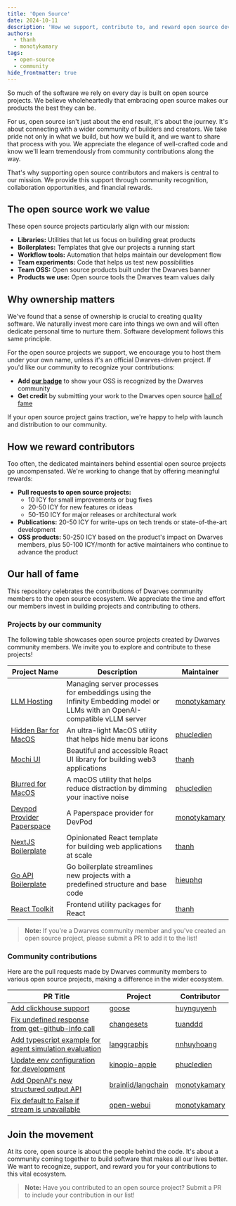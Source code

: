 ```yaml
---
title: 'Open Source'
date: 2024-10-11
description: 'How we support, contribute to, and reward open source development in our community'
authors:
  - thanh
  - monotykamary
tags:
  - open-source
  - community
hide_frontmatter: true
---
```


So much of the software we rely on every day is built on open source projects. We believe wholeheartedly that embracing open source makes our products the best they can be.

For us, open source isn't just about the end result, it's about the journey. It's about connecting with a wider community of builders and creators. We take pride not only in what we build, but how we build it, and we want to share that process with you. We appreciate the elegance of well-crafted code and know we'll learn tremendously from community contributions along the way.

That's why supporting open source contributors and makers is central to our mission. We provide this support through community recognition, collaboration opportunities, and financial rewards.

## The open source work we value

These open source projects particularly align with our mission:

- **Libraries:** Utilities that let us focus on building great products
- **Boilerplates:** Templates that give our projects a running start
- **Workflow tools:** Automation that helps maintain our development flow
- **Team experiments:** Code that helps us test new possibilities
- **Team OSS:** Open source products built under the Dwarves banner
- **Products we use:** Open source tools the Dwarves team values daily

## Why ownership matters

We've found that a sense of ownership is crucial to creating quality software. We naturally invest more care into things we own and will often dedicate personal time to nurture them. Software development follows this same principle.

For the open source projects we support, we encourage you to host them under your own name, unless it's an official Dwarves-driven project. If you'd like our community to recognize your contributions:

- **Add [our badge](https://github.com/dwarvesf/badge)** to show your OSS is recognized by the Dwarves community
- **Get credit** by submitting your work to the Dwarves open source [hall of fame](https://github.com/dwarvesf/opensource)

If your open source project gains traction, we're happy to help with launch and distribution to our community.

## How we reward contributors

Too often, the dedicated maintainers behind essential open source projects go uncompensated. We're working to change that by offering meaningful rewards:

- **Pull requests to open source projects:**
  - 10 ICY for small improvements or bug fixes
  - 20-50 ICY for new features or ideas
  - 50-150 ICY for major releases or architectural work
- **Publications:** 20-50 ICY for write-ups on tech trends or state-of-the-art development
- **OSS products:** 50-250 ICY based on the product's impact on Dwarves members, plus 50-100 ICY/month for active maintainers who continue to advance the product

## Our hall of fame

This repository celebrates the contributions of Dwarves community members to the open source ecosystem. We appreciate the time and effort our members invest in building projects and contributing to others.

### Projects by our community

The following table showcases open source projects created by Dwarves community members. We invite you to explore and contribute to these projects!

| Project Name | Description | Maintainer |
| ------------ | ----------- | ----------- |
| [LLM Hosting](https://github.com/dwarvesf/llm-hosting/) | Managing server processes for embeddings using the Infinity Embedding model or LLMs with an OpenAI-compatible vLLM server | [monotykamary](https://github.com/monotykamary) |
| [Hidden Bar for MacOS](https://github.com/dwarvesf/hidden) | An ultra-light MacOS utility that helps hide menu bar icons | [phucledien](https://github.com/phucledien) |
| [Mochi UI](https://github.com/consolelabs/mochi-ui) | Beautiful and accessible React UI library for building web3 applications | [thanh](https://github.com/zlatanpham) |
| [Blurred for MacOS](https://github.com/dwarvesf/blurred) | A macOS utility that helps reduce distraction by dimming your inactive noise | [phucledien](https://github.com/phucledien) |
| [Devpod Provider Paperspace](https://github.com/dwarvesf/devpod-provider-paperspace) | A Paperspace provider for DevPod | [monotykamary](https://github.com/monotykamary) |
| [NextJS Boilerplate](https://github.com/dwarvesf/nextjs-boilerplate) | Opinionated React template for building web applications at scale | [thanh](https://github.com/zlatanpham) |
| [Go API Boilerplate](https://github.com/dwarvesf/go-api) | Go boilerplate streamlines new projects with a predefined structure and base code | [hieuphq](https://github.com/hieuphq) |
| [React Toolkit](https://github.com/dwarvesf/react-toolkit) | Frontend utility packages for React | [thanh](https://github.com/zlatanpham) |

> **Note:** If you're a Dwarves community member and you've created an open source project, please submit a PR to add it to the list!

### Community contributions

Here are the pull requests made by Dwarves community members to various open source projects, making a difference in the wider ecosystem.

| PR Title | Project | Contributor |
| -------- | ------- | ----------- |
| [Add clickhouse support](https://github.com/pressly/goose/pull/208) | [goose](https://github.com/pressly/goose) | [huynguyenh](https://github.com/huynguyenh) |
| [Fix undefined response from get-github-info call](https://github.com/changesets/changesets/pull/510)          | [changesets](https://github.com/changesets/changesets)         | [tuanddd](https://github.com/tuanddd)           |
| [Add typescript example for agent simulation evaluation](https://github.com/langchain-ai/langgraphjs/pull/467) | [langgraphjs](https://github.com/langchain-ai/langgraphjs)     | [nnhuyhoang](https://github.com/nnhuyhoang)     |
| [Update env configuration for development](https://github.com/kinopio-club/kinopio-apple/pull/1)               | [kinopio-apple](https://github.com/kinopio-club/kinopio-apple) | [phucledien](https://github.com/phucledien)     |
| [Add OpenAI's new structured output API](https://github.com/brainlid/langchain/pull/180)                       | [brainlid/langchain](https://github.com/brainlid/langchain)    | [monotykamary](https://github.com/monotykamary) |
| [Fix default to False if stream is unavailable](https://github.com/open-webui/open-webui/pull/6261)            | [open-webui](https://github.com/open-webui)                    | [monotykamary](https://github.com/monotykamary) |

## Join the movement

At its core, open source is about the people behind the code. It's about a community coming together to build software that makes all our lives better. We want to recognize, support, and reward you for your contributions to this vital ecosystem.

> **Note:** Have you contributed to an open source project? Submit a PR to include your contribution in our list!
